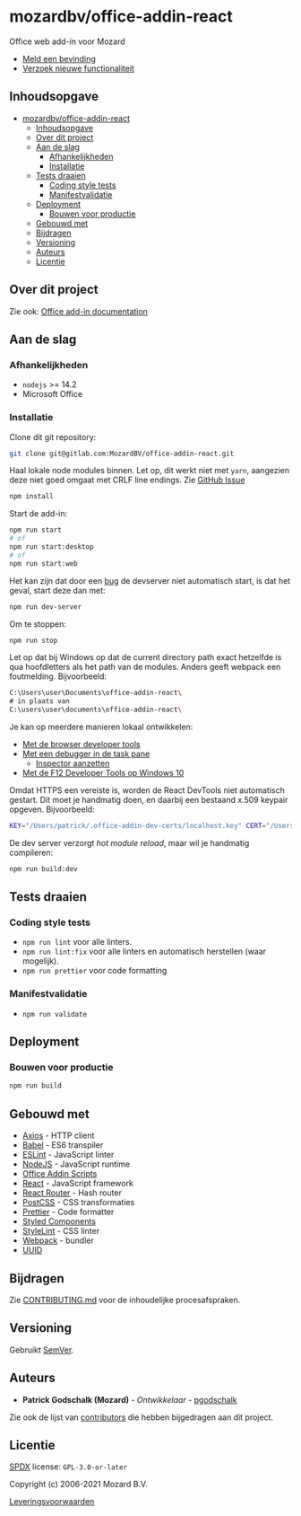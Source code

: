 # mozardbv/office-addin-react

Office web add-in voor Mozard

- [Meld een bevinding](https://intranet.mozard.nl/mozard/!suite09.scherm1089?mWfr=367)
- [Verzoek nieuwe functionaliteit](https://intranet.mozard.nl/mozard/!suite09.scherm1089?mWfr=604&mDdv=990842)

<!-- INHOUDSOPGAVE -->

## Inhoudsopgave

- [mozardbv/office-addin-react](#mozardbvoffice-addin-react)
  - [Inhoudsopgave](#inhoudsopgave)
  - [Over dit project](#over-dit-project)
  - [Aan de slag](#aan-de-slag)
    - [Afhankelijkheden](#afhankelijkheden)
    - [Installatie](#installatie)
  - [Tests draaien](#tests-draaien)
    - [Coding style tests](#coding-style-tests)
    - [Manifestvalidatie](#manifestvalidatie)
  - [Deployment](#deployment)
    - [Bouwen voor productie](#bouwen-voor-productie)
  - [Gebouwd met](#gebouwd-met)
  - [Bijdragen](#bijdragen)
  - [Versioning](#versioning)
  - [Auteurs](#auteurs)
  - [Licentie](#licentie)

## Over dit project

Zie ook: [Office add-in documentation](https://docs.microsoft.com/office/dev/add-ins/overview/office-add-ins)

## Aan de slag

### Afhankelijkheden

- `nodejs` >= 14.2
- Microsoft Office

### Installatie

Clone dit git repository:

```sh
git clone git@gitlab.com:MozardBV/office-addin-react.git
```

Haal lokale node modules binnen. Let op, dit werkt niet met `yarn`, aangezien deze niet goed omgaat met CRLF line endings. Zie [GitHub Issue](https://github.com/OfficeDev/Office-Addin-Scripts/issues/168)

```sh
npm install
```

Start de add-in:

```sh
npm run start
# of
npm run start:desktop
# of
npm run start:web
```

Het kan zijn dat door een [bug](https://github.com/OfficeDev/Office-Addin-Scripts/issues/330) de devserver niet automatisch start, is dat het geval, start deze dan met:

```sh
npm run dev-server
```

Om te stoppen:

```sh
npm run stop
```

Let op dat bij Windows op dat de current directory path exact hetzelfde is qua hoofdletters als het path van de modules. Anders geeft webpack een foutmelding. Bijvoorbeeld:

```zsh
C:\Users\user\Documents\office-addin-react\
# in plaats van
C:\users\user\documents\office-addin-react\
```

Je kan op meerdere manieren lokaal ontwikkelen:

- [Met de browser developer tools](https://docs.microsoft.com/office/dev/add-ins/testing/debug-add-ins-in-office-online)
- [Met een debugger in de task pane](https://docs.microsoft.com/office/dev/add-ins/testing/attach-debugger-from-task-pane)
  - [Inspector aanzetten](https://docs.microsoft.com/en-us/office/dev/add-ins/testing/debug-office-add-ins-on-ipad-and-mac)
- [Met de F12 Developer Tools op Windows 10](https://docs.microsoft.com/office/dev/add-ins/testing/debug-add-ins-using-f12-developer-tools-on-windows-10)

Omdat HTTPS een vereiste is, worden de React DevTools niet automatisch gestart. Dit moet je handmatig doen, en daarbij een bestaand x.509 keypair opgeven. Bijvoorbeeld:

```sh
KEY="/Users/patrick/.office-addin-dev-certs/localhost.key" CERT="/Users/patrick/.office-addin-dev-certs/localhost.crt" node node_modules/.bin/react-devtools
```

De dev server verzorgt _hot module reload_, maar wil je handmatig compileren:

```sh
npm run build:dev
```

## Tests draaien

### Coding style tests

- `npm run lint` voor alle linters.
- `npm run lint:fix` voor alle linters en automatisch herstellen (waar mogelijk).
- `npm run prettier` voor code formatting

### Manifestvalidatie

- `npm run validate`

## Deployment

### Bouwen voor productie

```sh
npm run build
```

## Gebouwd met

- [Axios](https://github.com/axios/axios) - HTTP client
- [Babel](https://babeljs.io) - ES6 transpiler
- [ESLint](https://eslint.org) - JavaScript linter
- [NodeJS](https://nodejs.org/en/) - JavaScript runtime
- [Office Addin Scripts](https://github.com/OfficeDev/Office-Addin-Scripts)
- [React](https://reactjs.org) - JavaScript framework
- [React Router](https://reactrouter.com) - Hash router
- [PostCSS](https://postcss.org) - CSS transformaties
- [Prettier](https://prettier.io) - Code formatter
- [Styled Components](https://styled-components.com)
- [StyleLint](https://stylelint.io) - CSS linter
- [Webpack](https://webpack.js.org) - bundler
- [UUID](https://github.com/uuidjs/uuid)

## Bijdragen

Zie [CONTRIBUTING.md](https://gitlab.com/mozardbv/office-addin-react/-/blob/main/CONTRIBUTING.md) voor de inhoudelijke procesafspraken.

## Versioning

Gebruikt [SemVer](https://semver.org/).

## Auteurs

- **Patrick Godschalk (Mozard)** - _Ontwikkelaar_ - [pgodschalk](https://gitlab.com/pgodschalk)

Zie ook de lijst van [contributors](https://gitlab.com/mozardbv/office-addin-react/-/graphs/main) die hebben bijgedragen aan dit project.

## Licentie

[SPDX](https://spdx.org/licenses/) license: `GPL-3.0-or-later`

Copyright (c) 2006-2021 Mozard B.V.

[Leveringsvoorwaarden](https://www.mozard.nl/mozard/!suite86.scherm0325?mPag=204&mLok=1)
